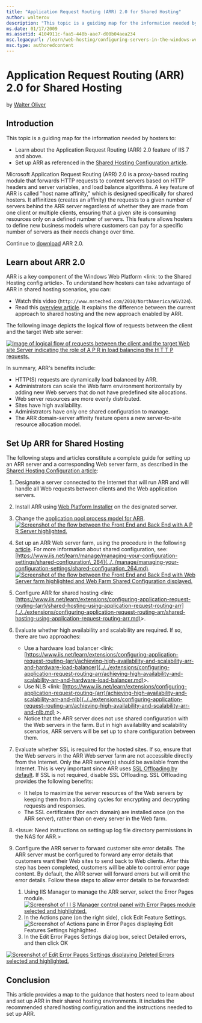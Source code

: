 ```yaml
---
title: "Application Request Routing (ARR) 2.0 for Shared Hosting"
author: walterov
description: "This topic is a guiding map for the information needed by hosters to: • Learn about the Application Request Routing (ARR) 2.0 feature of IIS 7 and above. • S..."
ms.date: 01/17/2009
ms.assetid: 4104911c-faa5-440b-aae7-d00b04aea234
msc.legacyurl: /learn/web-hosting/configuring-servers-in-the-windows-web-platform/application-request-routing-arr-20-for-shared-hosting
msc.type: authoredcontent
---
```

# Application Request Routing (ARR) 2.0 for Shared Hosting

by [Walter Oliver](https://github.com/walterov)

## Introduction

This topic is a guiding map for the information needed by hosters to:

- Learn about the Application Request Routing (ARR) 2.0 feature of IIS 7 and above.   
- Set up ARR as referenced in the [Shared Hosting Configuration article](../planning-the-web-hosting-architecture/shared-hosting-configuration.md).

Microsoft Application Request Routing (ARR) 2.0 is a proxy-based routing module that forwards HTTP requests to content servers based on HTTP headers and server variables, and load balance algorithms. A key feature of ARR is called "host name affinity," which is designed specifically for shared hosters. It affinitizes (creates an affinity) the requests to a given number of servers behind the ARR server regardless of whether they are made from one client or multiple clients, ensuring that a given site is consuming resources only on a defined number of servers. This feature allows hosters to define new business models where customers can pay for a specific number of servers as their needs change over time.

Continue to [download](https://www.iis.net/downloads/microsoft/application-request-routing) ARR 2.0.

## Learn about ARR 2.0

ARR is a key component of the Windows Web Platform &lt;link: to the Shared Hosting config article&gt;. To understand how hosters can take advantage of ARR in shared hosting scenarios, you can:

- Watch this video (`http://www.msteched.com/2010/NorthAmerica/WSV324`).
- Read this [overview article](../../extensions/planning-for-arr/overview-of-shared-hosting-deployment-using-application-request-routing-20.md). It explains the difference between the current approach to shared hosting and the new approach enabled by ARR.

The following image depicts the logical flow of requests between the client and the target Web site server:

[![Image of logical flow of requests between the client and the target Web site Server indicating the role of A P R in load balancing the H T T P requests.](application-request-routing-arr-20-for-shared-hosting/_static/image2.jpg)](application-request-routing-arr-20-for-shared-hosting/_static/image1.jpg)

In summary, ARR's benefits include:

- HTTP(S) requests are dynamically load balanced by ARR.
- Administrators can scale the Web farm environment horizontally by adding new Web servers that do not have predefined site allocations.
- Web server resources are more evenly distributed.
- Sites have high availability.
- Administrators have only one shared configuration to manage.
- The ARR domain-server affinity feature opens a new server-to-site resource allocation model.

## Set Up ARR for Shared Hosting

The following steps and articles constitute a complete guide for setting up an ARR server and a corresponding Web server farm, as described in the [Shared Hosting Configuration article](../planning-the-web-hosting-architecture/shared-hosting-configuration.md):

1. Designate a server connected to the Internet that will run ARR and will handle all Web requests between clients and the Web application servers.
2. Install ARR using [Web Platform Installer](https://www.microsoft.com/web/downloads/platform.aspx) on the designated server.
3. Change the [application pool process model for ARR](../../extensions/installing-application-request-routing-arr/install-application-request-routing.md).[![Screenshot of the flow between the Front End and Back End with A P R Server highlighted.](application-request-routing-arr-20-for-shared-hosting/_static/image4.jpg)](application-request-routing-arr-20-for-shared-hosting/_static/image3.jpg)
4. Set up an ARR Web server farm, using the procedure in the following [article](../../extensions/configuring-application-request-routing-arr/define-and-configure-an-application-request-routing-server-farm.md). For more information about shared configuration, see: [https://www.iis.net/learn/manage/managing-your-configuration-settings/shared-configuration\_264](../../manage/managing-your-configuration-settings/shared-configuration_264.md).  
    [![Screenshot of the flow between the Front End and Back End with Web Server farm highlighted and Web Farm Shared Configuration displayed.](application-request-routing-arr-20-for-shared-hosting/_static/image6.jpg)](application-request-routing-arr-20-for-shared-hosting/_static/image5.jpg)
5. Configure ARR for shared hosting &lt;link: [https://www.iis.net/learn/extensions/configuring-application-request-routing-(arr)/shared-hosting-using-application-request-routing-arr](../../extensions/configuring-application-request-routing-arr/shared-hosting-using-application-request-routing-arr.md)&gt;.
6. Evaluate whether high availability and scalability are required. If so, there are two approaches:

    - Use a hardware load balancer &lt;link: [https://www.iis.net/learn/extensions/configuring-application-request-routing-(arr)/achieving-high-availability-and-scalability-arr-and-hardware-load-balancer](../../extensions/configuring-application-request-routing-arr/achieving-high-availability-and-scalability-arr-and-hardware-load-balancer.md)&gt;.
    - Use NLB &lt;link: [https://www.iis.net/learn/extensions/configuring-application-request-routing-(arr)/achieving-high-availability-and-scalability-arr-and-nlb](../../extensions/configuring-application-request-routing-arr/achieving-high-availability-and-scalability-arr-and-nlb.md) &gt;.
    - Notice that the ARR server does not use shared configuration with the Web servers in the farm. But in high availability and scalability scenarios, ARR servers will be set up to share configuration between them.
7. Evaluate whether SSL is required for the hosted sites. If so, ensure that the Web servers in the ARR Web server farm are not accessible directly from the Internet. Only the ARR server(s) should be available from the Internet. This is very important since ARR uses [SSL Offloading by default](../../extensions/configuring-application-request-routing-arr/http-load-balancing-using-application-request-routing.md). If SSL is not required, disable SSL Offloading. SSL Offloading provides the following benefits:

    - It helps to maximize the server resources of the Web servers by keeping them from allocating cycles for encrypting and decrypting requests and responses.
    - The SSL certificates (for each domain) are installed once (on the ARR server), rather than on every server in the Web farm.
8. &lt;Issue: Need instructions on setting up log file directory permissions in the NAS for ARR.&gt;
9. Configure the ARR server to forward customer site error details. The ARR server must be configured to forward any error details that customers want their Web sites to send back to Web clients. After this step has been completed, customers will be able to control error page content. By default, the ARR server will forward errors but will omit the error details. Follow these steps to allow error details to be forwarded:

    1. Using IIS Manager to manage the ARR server, select the Error Pages module.[![Screenshot of I I S Manager control panel with Error Pages module selected and highlighted.](application-request-routing-arr-20-for-shared-hosting/_static/image8.jpg)](application-request-routing-arr-20-for-shared-hosting/_static/image7.jpg)
    2. In the Actions pane (on the right side), click Edit Feature Settings.
        ![Screenshot of Actions pane in Error Pages displaying Edit Features Settings highlighted.](application-request-routing-arr-20-for-shared-hosting/_static/image9.jpg)
    3. In the Edit Error Pages Settings dialog box, select Detailed errors, and then click OK

[![Screenshot of Edit Error Pages Settings displaying Deleted Errors selected and highlighted.](application-request-routing-arr-20-for-shared-hosting/_static/image11.jpg)](application-request-routing-arr-20-for-shared-hosting/_static/image10.jpg)

## Conclusion

This article provides a map to the guidance that hosters need to learn about and set up ARR in their shared hosting environments. It includes the recommended shared hosting configuration and the instructions needed to set up ARR.
